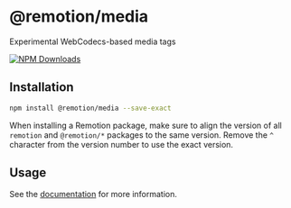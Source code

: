 # @remotion/media
 
Experimental WebCodecs-based media tags
 
[![NPM Downloads](https://img.shields.io/npm/dm/@remotion/media.svg?style=flat&color=black&label=Downloads)](https://npmcharts.com/compare/@remotion/media?minimal=true)
 
## Installation
 
```bash
npm install @remotion/media --save-exact
```
 
When installing a Remotion package, make sure to align the version of all `remotion` and `@remotion/*` packages to the same version.
Remove the `^` character from the version number to use the exact version.
 
## Usage
 
See the [documentation](https://remotion.dev/docs/media) for more information.
